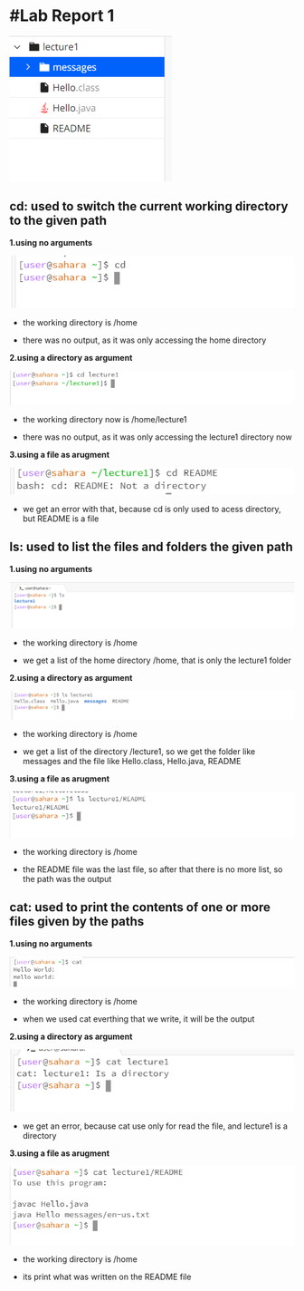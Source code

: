 #Lab Report 1        
=========

![Image](intro.png)

cd: used to switch the current working directory to the given path
---------

__1.using no arguments__

![Image](cd1.png)

- the working directory is /home

- there was no output, as it was only accessing the home directory

__2.using a directory as argument__

![Image](cd2.png)

- the working directory now is /home/lecture1

- there was no output, as it was only accessing the lecture1 directory now

__3.using a file as arugment__

![Image](cd3.png)

- we get an error with that, because cd is only used to acess directory, but README is a file

ls: used to list the files and folders the given path
---------

__1.using no arguments__

![Image](ls1.png)

- the working directory is /home

- we get a list of the home directory /home, that is only the lecture1 folder

__2.using a directory as argument__

![Image](ls2.png)

- the working directory is /home

- we get a list of the directory /lecture1, so we get the folder like messages and the file like Hello.class, Hello.java, README

__3.using a file as arugment__

![Image](ls3.png)

- the working directory is /home

- the README file was the last file, so after that there is no more list, so the path was the output

cat: used to print the contents of one or more files given by the paths
---------

__1.using no arguments__

![Image](cat1.png)

- the working directory is /home

- when we used cat everthing that we write, it will be the output

__2.using a directory as argument__

![Image](cat2.png)

- we get an error, because cat use only for read the file, and lecture1 is a directory

__3.using a file as arugment__

![Image](cat3.png)

- the working directory is /home

- its print what was written on the README file




